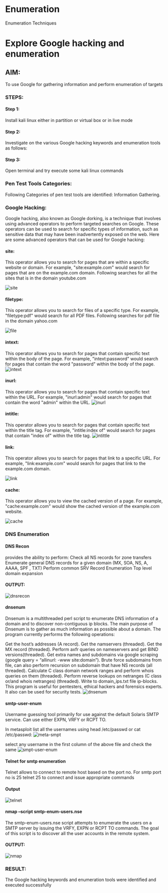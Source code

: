 # Enumeration
Enumeration Techniques

# Explore Google hacking and enumeration 

## AIM:

To use Google for gathering information and perform enumeration of targets

### STEPS:

#### Step 1:

Install kali linux either in partition or virtual box or in live mode

#### Step 2:

Investigate on the various Google hacking keywords and enumeration tools as follows:


#### Step 3:
Open terminal and try execute some kali linux commands

### Pen Test Tools Categories:  

Following Categories of pen test tools are identified:
Information Gathering.

### Google Hacking:

Google hacking, also known as Google dorking, is a technique that involves using advanced operators to perform targeted searches on Google. These operators can be used to search for specific types of information, such as sensitive data that may have been inadvertently exposed on the web. Here are some advanced operators that can be used for Google hacking:

#### site:
This operator allows you to search for pages that are within a specific website or domain. For example, "site:example.com" would search for pages that are on the example.com domain.
Following searches for all the sites that is in the domain youtube.com




![site](https://github.com/danush564/Enumeration/assets/98585166/4dac5788-4396-4ef9-ac12-ea704c560375)



#### filetype: 
This operator allows you to search for files of a specific type. For example, "filetype:pdf" would search for all PDF files.
Following searches for pdf file in the domain yahoo.com


![file](https://github.com/danush564/Enumeration/assets/98585166/4310e9e7-e978-416a-bd05-3bd021569461)

#### intext:
This operator allows you to search for pages that contain specific text within the body of the page. For example, "intext:password" would search for pages that contain the word "password" within the body of the page.
![intext](https://github.com/danush564/Enumeration/assets/98585166/2f21ba70-598f-4b28-a2a6-3a841ebe733a)


#### inurl:
This operator allows you to search for pages that contain specific text within the URL. For example, "inurl:admin" would search for pages that contain the word "admin" within the URL.
![inurl](https://github.com/danush564/Enumeration/assets/98585166/c7cd1e2d-f85f-418c-a0d7-98df3e171e9b)

#### intitle:
This operator allows you to search for pages that contain specific text within the title tag. For example, "intitle:index of" would search for pages that contain "index of" within the title tag.
![intittle](https://github.com/danush564/Enumeration/assets/98585166/520e8c55-1455-45d5-9d46-c079bbabc227)



#### link:
This operator allows you to search for pages that link to a specific URL. For example, "link:example.com" would search for pages that link to the example.com domain.

![link](https://github.com/danush564/Enumeration/assets/98585166/e70e1c25-b986-497c-a3ab-0c9233edae11)
#### cache:
This operator allows you to view the cached version of a page. For example, "cache:example.com" would show the cached version of the example.com website.

![cache](https://github.com/danush564/Enumeration/assets/98585166/7e2867ee-e0dd-445f-a293-0c6b7fb05649)

 
### DNS Enumeration


#### DNS Recon
provides the ability to perform:
Check all NS records for zone transfers
Enumerate general DNS records for a given domain (MX, SOA, NS, A, AAAA, SPF , TXT)
Perform common SRV Record Enumeration
Top level domain expansion
#### OUTPUT:
![dnsrecon](https://github.com/danush564/Enumeration/assets/98585166/ce6de6df-97c6-4b5f-bf92-fb80762b7ee5)

#### dnsenum
Dnsenum is a multithreaded perl script to enumerate DNS information of a domain and to discover non-contiguous ip blocks. The main purpose of Dnsenum is to gather as much information as possible about a domain. The program currently performs the following operations:

Get the host’s addresses (A record).
Get the namservers (threaded).
Get the MX record (threaded).
Perform axfr queries on nameservers and get BIND versions(threaded).
Get extra names and subdomains via google scraping (google query = “allinurl: -www site:domain”).
Brute force subdomains from file, can also perform recursion on subdomain that have NS records (all threaded).
Calculate C class domain network ranges and perform whois queries on them (threaded).
Perform reverse lookups on netranges (C class or/and whois netranges) (threaded).
Write to domain_ips.txt file ip-blocks.
This program is useful for pentesters, ethical hackers and forensics experts. It also can be used for security tests.
![dnsenum](https://github.com/danush564/Enumeration/assets/98585166/f0fa6dcb-819e-456d-b24d-f582b48e56e9)


#### smtp-user-enum
Username guessing tool primarily for use against the default Solaris SMTP service. Can use either EXPN, VRFY or RCPT TO.


In metasploit list all the usernames using head /etc/passwd or cat /etc/passwd:
![meta-smpt](https://github.com/danush564/Enumeration/assets/98585166/9464e9d3-7f83-40cc-a586-930e4e14e73f)

select any username in the first column of the above file and check the same
![smpt-user-enum](https://github.com/danush564/Enumeration/assets/98585166/442f4bf5-6d05-45f6-97d0-c465dcf831b1)


#### Telnet for smtp enumeration
Telnet allows to connect to remote host based on the port no. For smtp port no is 25
telnet <host address> 25 to connect
and issue appropriate commands
  
#### Output
  
![telnet](https://github.com/danush564/Enumeration/assets/98585166/8d8d7a5f-8748-409a-8e06-d31d8076fd1a)

#### nmap –script smtp-enum-users.nse <hostname>

The smtp-enum-users.nse script attempts to enumerate the users on a SMTP server by issuing the VRFY, EXPN or RCPT TO commands. The goal of this script is to discover all the user accounts in the remote system.


#### OUTPUT:
 

![nmap](https://github.com/danush564/Enumeration/assets/98585166/76fcf01f-f6a3-483f-b4c0-f3d63de8d644)
 

### RESULT:
The Google hacking keywords and enumeration tools were identified and executed successfully
